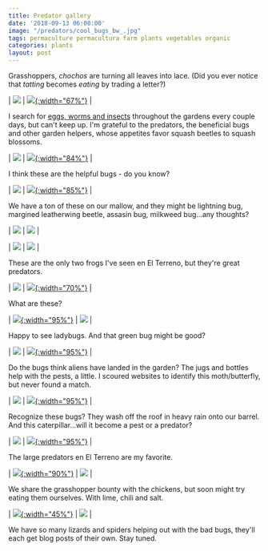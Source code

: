 ```yaml
---
title: Predator gallery
date: '2018-09-13 06:00:00'
image: "/predators/cool_bugs_bw_.jpg"
tags: permaculture permacultura farm plants vegetables organic
categories: plants
layout: post
---
```


Grasshoppers, *chochos* are turning all leaves into lace. (Did you ever notice that *tatting* becomes *eating* by trading a letter?)


| [![](/images/predators/beans_eaten_.jpg)](/images/predators/beans_eaten.jpg) | [![](/images/pests/leaf_.jpg){:width="67%"}](/images/pests/leaf.jpg) | <br>


I search for [eggs, worms and insects](https://reverdecer.annalisagross.com/2018/08/22/gallery-of-pests-and-predators/) throughout the gardens every couple days, but can't keep up. I'm grateful to the predators, the beneficial bugs and other garden helpers, whose appetites favor squash beetles to squash blossoms.

| [![](/images/predators/good_bug_.jpg)](/images/predators/good_bug.jpg) | [![](/images/predators/bees_.jpg){:width="84%"}](/images/predators/bees.jpg) | <br>

I think these are the helpful bugs - do you know?

| [![](/images/predators/cool_bugs_.jpg)](/images/predators/cool_bugs.jpg) | [![](/images/predators/good_bug2_.jpg){:width="85%"}](/images/predators/good_bug2.jpg) | <br>

We have a ton of these on our mallow, and they might be lightning bug, margined leatherwing beetle, assasin bug, milkweed bug...any thoughts?

| [![](/images/predators/maybe_milkweed_bugs_.jpg)](/images/predators/maybe_milkweed_bugs.jpg) | [![](/images/predators/maybe_soldier_bug_.jpg)](/images/predators/maybe_soldier_bug.jpg) | <br>

| [![](/images/predators/good_bugs_.jpg)](/images/predators/good_bugs.jpg) | [![](/images/predators/maybe_soldier_bug2_.jpg)](/images/predators/maybe_soldier_bug2.jpg) | <br>

These are the only two frogs I've seen en El Terreno, but they're great predators. 

| [![](/images/predators/green_frog_.jpg)](/images/predators/green_frog.jpg) | [![](/images/predators/tree_frog_.jpg){:width="70%"}](/images/predators/tree_frog.jpg) | <br>

What are these?

| [![](/images/predators/good_bug3_.jpg){:width="95%"}](/images/predators/good_bug3.jpg) | [![](/images/predators/bizarre_bug_.jpg)](/images/predators/bizarre_bug.jpg) | <br>

Happy to see ladybugs. And that green bug might be good?

| [![](/images/predators/ladybug_.jpg)](/images/predators/ladybug.jpg) | [![](/images/predators/green_bug_.jpg){:width="95%"}](/images/predators/green_bug.jpg) | <br>

Do the bugs think aliens have landed in the garden? The jugs and bottles help with the pests, a little. I scoured websites to identify this moth/butterfly, but never found a match.

| [![](/images/predators/garden_aliens_.jpg)](/images/predators/garden_aliens.jpg) | [![](/images/predators/moth_.jpg){:width="95%"}](/images/predators/moth.jpg) | <br>

Recognize these bugs? They wash off the roof in heavy rain onto our barrel. And this caterpillar...will it become a pest or a predator?

| [![](/images/predators/bugs_.jpg)](/images/predators/bugs.jpg) | [![](/images/predators/caterpillar_.jpg){:width="95%"}](/images/predators/caterpillar.jpg) | <br>

The large predators en El Terreno are my favorite.

| [![](/images/predators/chicken_yard_.jpg){:width="90%"}](/images/predators/chicken_yard.jpg) | [![](/images/predators/gris_mouse2_.jpg)](/images/predators/gris_mouse2.jpg) | <br>

We share the grasshopper bounty with the chickens, but soon might try eating them ourselves. With lime, chili and salt.

| [![](/images/bindweed_.jpg){:width="45%"}](/images/bindweed.jpg) | ![](/images/grasshopper.jpg) | <br>

We have so many lizards and spiders helping out with the bad bugs, they'll each get blog posts of their own. Stay tuned.
